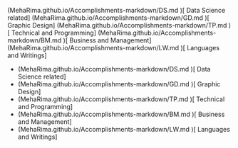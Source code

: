 (MehaRima.github.io/Accomplishments-markdown/DS.md  )[ Data Science related]
(MehaRima.github.io/Accomplishments-markdown/GD.md  )[ Graphic Design]
(MehaRima.github.io/Accomplishments-markdown/TP.md  )[ Technical and Programming]
(MehaRima.github.io/Accomplishments-markdown/BM.md  )[ Business and Management]
(MehaRima.github.io/Accomplishments-markdown/LW.md  )[ Languages and Writings]

- (MehaRima.github.io/Accomplishments-markdown/DS.md  )[ Data Science related]
- (MehaRima.github.io/Accomplishments-markdown/GD.md  )[ Graphic Design]
- (MehaRima.github.io/Accomplishments-markdown/TP.md  )[ Technical and Programming]
- (MehaRima.github.io/Accomplishments-markdown/BM.md  )[ Business and Management]
- (MehaRima.github.io/Accomplishments-markdown/LW.md  )[ Languages and Writings]

